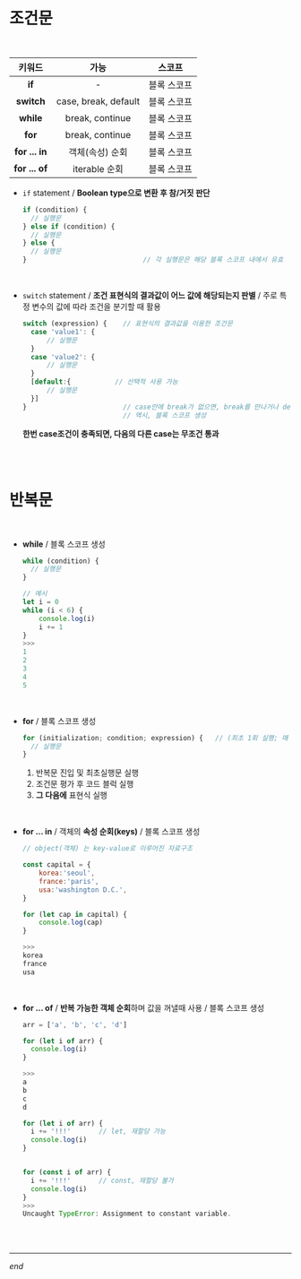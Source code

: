 # 조건문

<br>

|     키워드     |         가능         |   스코프    |
| :------------: | :------------------: | :---------: |
|     **if**     |          -           | 블록 스코프 |
|   **switch**   | case, break, default | 블록 스코프 |
|   **while**    |   break, continue    | 블록 스코프 |
|    **for**     |   break, continue    | 블록 스코프 |
| **for ... in** |   객체(속성) 순회    | 블록 스코프 |
| **for ... of** |    iterable 순회     | 블록 스코프 |



- `if` statement / **Boolean type으로 변환 후 참/거짓 판단**

  ```javascript
  if (condition) {
    // 실행문
  } else if (condition) {
    // 실행문
  } else {
    // 실행문
  }                             // 각 실행문은 해당 블록 스코프 내에서 유효
  ```

<br>

- `switch` statement / **조건 표현식의 결과값이 어느 값에 해당되는지 판별** / 주로 특정 변수의 값에 따라 조건을 분기할 때 활용

  ```javascript
  switch (expression) {    // 표현식의 결과값을 이용한 조건문
  	case 'value1': {
  		// 실행문
  	}
  	case 'value2': {
  		// 실행문
  	}
  	[default:{           // 선택적 사용 가능
  		// 실행문
  	}]
  }                        // case안에 break가 없으면, break를 만나거나 default를 실행할 때까지 계속 실행됨
                           // 역시, 블록 스코프 생성
  ```

  **한번 case조건이 충족되면, 다음의 다른 case는 무조건 통과**

<br>

<br>

# 반복문

<br>

- **while** / 블록 스코프 생성 

  ```javascript
  while (condition) {
  	// 실행문 
  }
  ```

  ```javascript
  // 예시
  let i = 0
  while (i < 6) {
      console.log(i) 
      i += 1
  }
  >>>
  1
  2
  3
  4
  5
  ```

<br>

- **for** / 블록 스코프 생성 

  ```javascript
  for (initialization; condition; expression) {   // (최초 1회 실행; 매 반복 시행 전 평가되는 부분; 매 반복 시행 이후 평가되는 부분)
  	// 실행문
  }
  ```

  1. 반복문 진입 및 최초실행문 실행
  2. 조건문 평가 후 코드 블럭 실행
  3. **그 다음에** 표현식 실행

<br>

- **for ... in**  / 객체의 **속성 순회(keys)** / 블록 스코프 생성

  ```javascript
  // object(객체) 는 key-value로 이루어진 자료구조
  
  const capital = {
      korea:'seoul',
      france:'paris',
      usa:'washington D.C.',
  }
  
  for (let cap in capital) {
      console.log(cap)
  }
  
  >>>
  korea
  france
  usa
  ```

<br>

- **for ... of**  / **반복 가능한 객체 순회**하며 값을 꺼낼때 사용 / 블록 스코프 생성

  ```javascript
  arr = ['a', 'b', 'c', 'd']
  
  for (let i of arr) {
  	console.log(i)
  }
  
  >>>
  a
  b
  c
  d
  ```

  ```javascript
  for (let i of arr) {
  	i += '!!!'       // let, 재할당 가능
  	console.log(i)
  }
  
  
  for (const i of arr) {
  	i += '!!!'       // const, 재할당 불가
  	console.log(i)
  }
  >>>
  Uncaught TypeError: Assignment to constant variable.
  ```

<br>

<br>

---

*end*

